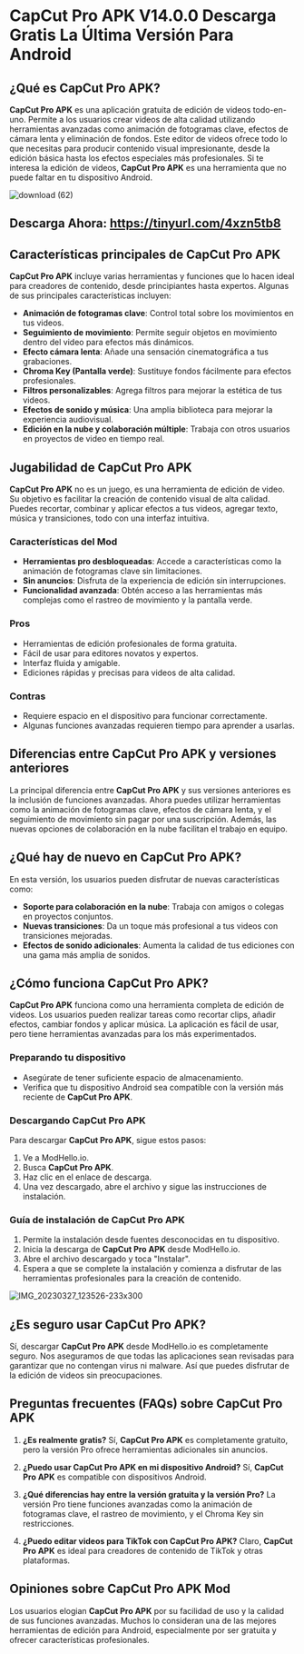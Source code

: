 # CapCut Pro APK V14.0.0 Descarga Gratis La Última Versión Para Android

## ¿Qué es **CapCut Pro APK**?

**CapCut Pro APK** es una aplicación gratuita de edición de videos todo-en-uno. Permite a los usuarios crear videos de alta calidad utilizando herramientas avanzadas como animación de fotogramas clave, efectos de cámara lenta y eliminación de fondos. Este editor de videos ofrece todo lo que necesitas para producir contenido visual impresionante, desde la edición básica hasta los efectos especiales más profesionales. Si te interesa la edición de videos, **CapCut Pro APK** es una herramienta que no puede faltar en tu dispositivo Android.

![download (62)](https://github.com/user-attachments/assets/c2212d07-1438-403b-a5d0-b9f1d7a46db2)

## Descarga Ahora: https://tinyurl.com/4xzn5tb8

## Características principales de **CapCut Pro APK**

**CapCut Pro APK** incluye varias herramientas y funciones que lo hacen ideal para creadores de contenido, desde principiantes hasta expertos. Algunas de sus principales características incluyen:

- **Animación de fotogramas clave**: Control total sobre los movimientos en tus videos.
- **Seguimiento de movimiento**: Permite seguir objetos en movimiento dentro del video para efectos más dinámicos.
- **Efecto cámara lenta**: Añade una sensación cinematográfica a tus grabaciones.
- **Chroma Key (Pantalla verde)**: Sustituye fondos fácilmente para efectos profesionales.
- **Filtros personalizables**: Agrega filtros para mejorar la estética de tus videos.
- **Efectos de sonido y música**: Una amplia biblioteca para mejorar la experiencia audiovisual.
- **Edición en la nube y colaboración múltiple**: Trabaja con otros usuarios en proyectos de video en tiempo real.

## Jugabilidad de **CapCut Pro APK**

**CapCut Pro APK** no es un juego, es una herramienta de edición de video. Su objetivo es facilitar la creación de contenido visual de alta calidad. Puedes recortar, combinar y aplicar efectos a tus videos, agregar texto, música y transiciones, todo con una interfaz intuitiva. 

### Características del Mod

- **Herramientas pro desbloqueadas**: Accede a características como la animación de fotogramas clave sin limitaciones.
- **Sin anuncios**: Disfruta de la experiencia de edición sin interrupciones.
- **Funcionalidad avanzada**: Obtén acceso a las herramientas más complejas como el rastreo de movimiento y la pantalla verde.

### Pros

- Herramientas de edición profesionales de forma gratuita.
- Fácil de usar para editores novatos y expertos.
- Interfaz fluida y amigable.
- Ediciones rápidas y precisas para videos de alta calidad.

### Contras

- Requiere espacio en el dispositivo para funcionar correctamente.
- Algunas funciones avanzadas requieren tiempo para aprender a usarlas.
  
## Diferencias entre **CapCut Pro APK** y versiones anteriores

La principal diferencia entre **CapCut Pro APK** y sus versiones anteriores es la inclusión de funciones avanzadas. Ahora puedes utilizar herramientas como la animación de fotogramas clave, efectos de cámara lenta, y el seguimiento de movimiento sin pagar por una suscripción. Además, las nuevas opciones de colaboración en la nube facilitan el trabajo en equipo.

## ¿Qué hay de nuevo en **CapCut Pro APK**?

En esta versión, los usuarios pueden disfrutar de nuevas características como:

- **Soporte para colaboración en la nube**: Trabaja con amigos o colegas en proyectos conjuntos.
- **Nuevas transiciones**: Da un toque más profesional a tus videos con transiciones mejoradas.
- **Efectos de sonido adicionales**: Aumenta la calidad de tus ediciones con una gama más amplia de sonidos.
  
## ¿Cómo funciona **CapCut Pro APK**?

**CapCut Pro APK** funciona como una herramienta completa de edición de videos. Los usuarios pueden realizar tareas como recortar clips, añadir efectos, cambiar fondos y aplicar música. La aplicación es fácil de usar, pero tiene herramientas avanzadas para los más experimentados.

### Preparando tu dispositivo

- Asegúrate de tener suficiente espacio de almacenamiento.
- Verifica que tu dispositivo Android sea compatible con la versión más reciente de **CapCut Pro APK**.
  
### Descargando **CapCut Pro APK**

Para descargar **CapCut Pro APK**, sigue estos pasos:

1. Ve a ModHello.io.
2. Busca **CapCut Pro APK**.
3. Haz clic en el enlace de descarga.
4. Una vez descargado, abre el archivo y sigue las instrucciones de instalación.
  
### Guía de instalación de **CapCut Pro APK**

1. Permite la instalación desde fuentes desconocidas en tu dispositivo.
2. Inicia la descarga de **CapCut Pro APK** desde ModHello.io.
3. Abre el archivo descargado y toca "Instalar".
4. Espera a que se complete la instalación y comienza a disfrutar de las herramientas profesionales para la creación de contenido.

![IMG_20230327_123526-233x300](https://github.com/user-attachments/assets/15a2acbf-6d68-4d90-94d7-f7b59113769e)

## ¿Es seguro usar **CapCut Pro APK**?

Sí, descargar **CapCut Pro APK** desde ModHello.io es completamente seguro. Nos aseguramos de que todas las aplicaciones sean revisadas para garantizar que no contengan virus ni malware. Así que puedes disfrutar de la edición de videos sin preocupaciones.

## Preguntas frecuentes (FAQs) sobre **CapCut Pro APK**

1. **¿Es realmente gratis?**
   Sí, **CapCut Pro APK** es completamente gratuito, pero la versión Pro ofrece herramientas adicionales sin anuncios.

2. **¿Puedo usar **CapCut Pro APK** en mi dispositivo Android?**
   Sí, **CapCut Pro APK** es compatible con dispositivos Android.

3. **¿Qué diferencias hay entre la versión gratuita y la versión Pro?**
   La versión Pro tiene funciones avanzadas como la animación de fotogramas clave, el rastreo de movimiento, y el Chroma Key sin restricciones.

4. **¿Puedo editar videos para TikTok con **CapCut Pro APK**?**
   Claro, **CapCut Pro APK** es ideal para creadores de contenido de TikTok y otras plataformas.

## Opiniones sobre **CapCut Pro APK Mod**

Los usuarios elogian **CapCut Pro APK** por su facilidad de uso y la calidad de sus funciones avanzadas. Muchos lo consideran una de las mejores herramientas de edición para Android, especialmente por ser gratuita y ofrecer características profesionales.
